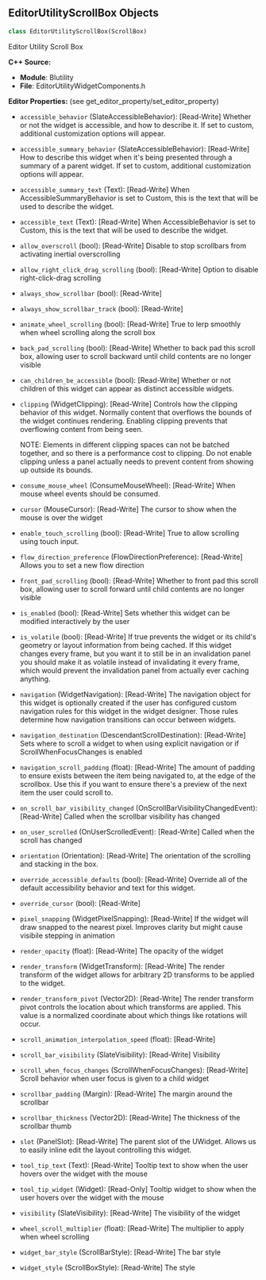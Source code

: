 ## EditorUtilityScrollBox Objects

```python
class EditorUtilityScrollBox(ScrollBox)
```

Editor Utility Scroll Box

**C++ Source:**

- **Module**: Blutility
- **File**: EditorUtilityWidgetComponents.h

**Editor Properties:** (see get_editor_property/set_editor_property)

- ``accessible_behavior`` (SlateAccessibleBehavior):  [Read-Write] Whether or not the widget is accessible, and how to describe it. If set to custom, additional customization options will appear.
- ``accessible_summary_behavior`` (SlateAccessibleBehavior):  [Read-Write] How to describe this widget when it's being presented through a summary of a parent widget. If set to custom, additional customization options will appear.
- ``accessible_summary_text`` (Text):  [Read-Write] When AccessibleSummaryBehavior is set to Custom, this is the text that will be used to describe the widget.
- ``accessible_text`` (Text):  [Read-Write] When AccessibleBehavior is set to Custom, this is the text that will be used to describe the widget.
- ``allow_overscroll`` (bool):  [Read-Write] Disable to stop scrollbars from activating inertial overscrolling
- ``allow_right_click_drag_scrolling`` (bool):  [Read-Write] Option to disable right-click-drag scrolling
- ``always_show_scrollbar`` (bool):  [Read-Write]
- ``always_show_scrollbar_track`` (bool):  [Read-Write]
- ``animate_wheel_scrolling`` (bool):  [Read-Write] True to lerp smoothly when wheel scrolling along the scroll box
- ``back_pad_scrolling`` (bool):  [Read-Write] Whether to back pad this scroll box, allowing user to scroll backward until child contents are no longer visible
- ``can_children_be_accessible`` (bool):  [Read-Write] Whether or not children of this widget can appear as distinct accessible widgets.
- ``clipping`` (WidgetClipping):  [Read-Write] Controls how the clipping behavior of this widget.  Normally content that overflows the
  bounds of the widget continues rendering.  Enabling clipping prevents that overflowing content
  from being seen.

  NOTE: Elements in different clipping spaces can not be batched together, and so there is a
  performance cost to clipping.  Do not enable clipping unless a panel actually needs to prevent
  content from showing up outside its bounds.
- ``consume_mouse_wheel`` (ConsumeMouseWheel):  [Read-Write] When mouse wheel events should be consumed.
- ``cursor`` (MouseCursor):  [Read-Write] The cursor to show when the mouse is over the widget
- ``enable_touch_scrolling`` (bool):  [Read-Write] True to allow scrolling using touch input.
- ``flow_direction_preference`` (FlowDirectionPreference):  [Read-Write] Allows you to set a new flow direction
- ``front_pad_scrolling`` (bool):  [Read-Write] Whether to front pad this scroll box, allowing user to scroll forward until child contents are no longer visible
- ``is_enabled`` (bool):  [Read-Write] Sets whether this widget can be modified interactively by the user
- ``is_volatile`` (bool):  [Read-Write] If true prevents the widget or its child's geometry or layout information from being cached.  If this widget
  changes every frame, but you want it to still be in an invalidation panel you should make it as volatile
  instead of invalidating it every frame, which would prevent the invalidation panel from actually
  ever caching anything.
- ``navigation`` (WidgetNavigation):  [Read-Write] The navigation object for this widget is optionally created if the user has configured custom
  navigation rules for this widget in the widget designer.  Those rules determine how navigation transitions
  can occur between widgets.
- ``navigation_destination`` (DescendantScrollDestination):  [Read-Write] Sets where to scroll a widget to when using explicit navigation or if ScrollWhenFocusChanges is enabled
- ``navigation_scroll_padding`` (float):  [Read-Write] The amount of padding to ensure exists between the item being navigated to, at the edge of the
  scrollbox.  Use this if you want to ensure there's a preview of the next item the user could scroll to.
- ``on_scroll_bar_visibility_changed`` (OnScrollBarVisibilityChangedEvent):  [Read-Write] Called when the scrollbar visibility has changed
- ``on_user_scrolled`` (OnUserScrolledEvent):  [Read-Write] Called when the scroll has changed
- ``orientation`` (Orientation):  [Read-Write] The orientation of the scrolling and stacking in the box.
- ``override_accessible_defaults`` (bool):  [Read-Write] Override all of the default accessibility behavior and text for this widget.
- ``override_cursor`` (bool):  [Read-Write]
- ``pixel_snapping`` (WidgetPixelSnapping):  [Read-Write] If the widget will draw snapped to the nearest pixel.  Improves clarity but might cause visibile stepping in animation
- ``render_opacity`` (float):  [Read-Write] The opacity of the widget
- ``render_transform`` (WidgetTransform):  [Read-Write] The render transform of the widget allows for arbitrary 2D transforms to be applied to the widget.
- ``render_transform_pivot`` (Vector2D):  [Read-Write] The render transform pivot controls the location about which transforms are applied.
  This value is a normalized coordinate about which things like rotations will occur.
- ``scroll_animation_interpolation_speed`` (float):  [Read-Write]
- ``scroll_bar_visibility`` (SlateVisibility):  [Read-Write] Visibility
- ``scroll_when_focus_changes`` (ScrollWhenFocusChanges):  [Read-Write] Scroll behavior when user focus is given to a child widget
- ``scrollbar_padding`` (Margin):  [Read-Write] The margin around the scrollbar
- ``scrollbar_thickness`` (Vector2D):  [Read-Write] The thickness of the scrollbar thumb
- ``slot`` (PanelSlot):  [Read-Write] The parent slot of the UWidget.  Allows us to easily inline edit the layout controlling this widget.
- ``tool_tip_text`` (Text):  [Read-Write] Tooltip text to show when the user hovers over the widget with the mouse
- ``tool_tip_widget`` (Widget):  [Read-Only] Tooltip widget to show when the user hovers over the widget with the mouse
- ``visibility`` (SlateVisibility):  [Read-Write] The visibility of the widget
- ``wheel_scroll_multiplier`` (float):  [Read-Write] The multiplier to apply when wheel scrolling
- ``widget_bar_style`` (ScrollBarStyle):  [Read-Write] The bar style
- ``widget_style`` (ScrollBoxStyle):  [Read-Write] The style

<a id="unreal.EditorUtilitySlider"></a>